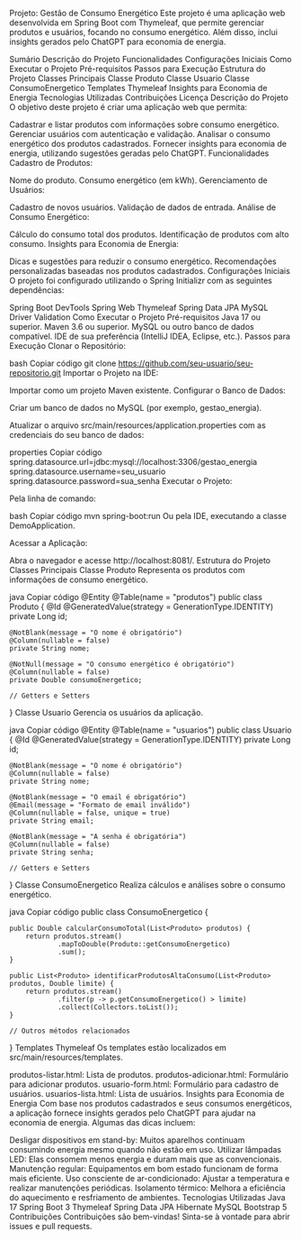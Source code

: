 Projeto: Gestão de Consumo Energético
Este projeto é uma aplicação web desenvolvida em Spring Boot com Thymeleaf, que permite gerenciar produtos e usuários, focando no consumo energético. Além disso, inclui insights gerados pelo ChatGPT para economia de energia.

Sumário
Descrição do Projeto
Funcionalidades
Configurações Iniciais
Como Executar o Projeto
Pré-requisitos
Passos para Execução
Estrutura do Projeto
Classes Principais
Classe Produto
Classe Usuario
Classe ConsumoEnergetico
Templates Thymeleaf
Insights para Economia de Energia
Tecnologias Utilizadas
Contribuições
Licença
Descrição do Projeto
O objetivo deste projeto é criar uma aplicação web que permita:

Cadastrar e listar produtos com informações sobre consumo energético.
Gerenciar usuários com autenticação e validação.
Analisar o consumo energético dos produtos cadastrados.
Fornecer insights para economia de energia, utilizando sugestões geradas pelo ChatGPT.
Funcionalidades
Cadastro de Produtos:

Nome do produto.
Consumo energético (em kWh).
Gerenciamento de Usuários:

Cadastro de novos usuários.
Validação de dados de entrada.
Análise de Consumo Energético:

Cálculo do consumo total dos produtos.
Identificação de produtos com alto consumo.
Insights para Economia de Energia:

Dicas e sugestões para reduzir o consumo energético.
Recomendações personalizadas baseadas nos produtos cadastrados.
Configurações Iniciais
O projeto foi configurado utilizando o Spring Initializr com as seguintes dependências:

Spring Boot DevTools
Spring Web
Thymeleaf
Spring Data JPA
MySQL Driver
Validation
Como Executar o Projeto
Pré-requisitos
Java 17 ou superior.
Maven 3.6 ou superior.
MySQL ou outro banco de dados compatível.
IDE de sua preferência (IntelliJ IDEA, Eclipse, etc.).
Passos para Execução
Clonar o Repositório:

bash
Copiar código
git clone https://github.com/seu-usuario/seu-repositorio.git
Importar o Projeto na IDE:

Importar como um projeto Maven existente.
Configurar o Banco de Dados:

Criar um banco de dados no MySQL (por exemplo, gestao_energia).

Atualizar o arquivo src/main/resources/application.properties com as credenciais do seu banco de dados:

properties
Copiar código
spring.datasource.url=jdbc:mysql://localhost:3306/gestao_energia
spring.datasource.username=seu_usuario
spring.datasource.password=sua_senha
Executar o Projeto:

Pela linha de comando:

bash
Copiar código
mvn spring-boot:run
Ou pela IDE, executando a classe DemoApplication.

Acessar a Aplicação:

Abra o navegador e acesse http://localhost:8081/.
Estrutura do Projeto
Classes Principais
Classe Produto
Representa os produtos com informações de consumo energético.

java
Copiar código
@Entity
@Table(name = "produtos")
public class Produto {
    @Id
    @GeneratedValue(strategy = GenerationType.IDENTITY)
    private Long id;

    @NotBlank(message = "O nome é obrigatório")
    @Column(nullable = false)
    private String nome;

    @NotNull(message = "O consumo energético é obrigatório")
    @Column(nullable = false)
    private Double consumoEnergetico;

    // Getters e Setters
}
Classe Usuario
Gerencia os usuários da aplicação.

java
Copiar código
@Entity
@Table(name = "usuarios")
public class Usuario {
    @Id
    @GeneratedValue(strategy = GenerationType.IDENTITY)
    private Long id;

    @NotBlank(message = "O nome é obrigatório")
    @Column(nullable = false)
    private String nome;

    @NotBlank(message = "O email é obrigatório")
    @Email(message = "Formato de email inválido")
    @Column(nullable = false, unique = true)
    private String email;

    @NotBlank(message = "A senha é obrigatória")
    @Column(nullable = false)
    private String senha;

    // Getters e Setters
}
Classe ConsumoEnergetico
Realiza cálculos e análises sobre o consumo energético.

java
Copiar código
public class ConsumoEnergetico {

    public Double calcularConsumoTotal(List<Produto> produtos) {
        return produtos.stream()
                .mapToDouble(Produto::getConsumoEnergetico)
                .sum();
    }

    public List<Produto> identificarProdutosAltaConsumo(List<Produto> produtos, Double limite) {
        return produtos.stream()
                .filter(p -> p.getConsumoEnergetico() > limite)
                .collect(Collectors.toList());
    }

    // Outros métodos relacionados
}
Templates Thymeleaf
Os templates estão localizados em src/main/resources/templates.

produtos-listar.html: Lista de produtos.
produtos-adicionar.html: Formulário para adicionar produtos.
usuario-form.html: Formulário para cadastro de usuários.
usuarios-lista.html: Lista de usuários.
Insights para Economia de Energia
Com base nos produtos cadastrados e seus consumos energéticos, a aplicação fornece insights gerados pelo ChatGPT para ajudar na economia de energia. Algumas das dicas incluem:

Desligar dispositivos em stand-by: Muitos aparelhos continuam consumindo energia mesmo quando não estão em uso.
Utilizar lâmpadas LED: Elas consomem menos energia e duram mais que as convencionais.
Manutenção regular: Equipamentos em bom estado funcionam de forma mais eficiente.
Uso consciente de ar-condicionado: Ajustar a temperatura e realizar manutenções periódicas.
Isolamento térmico: Melhora a eficiência do aquecimento e resfriamento de ambientes.
Tecnologias Utilizadas
Java 17
Spring Boot 3
Thymeleaf
Spring Data JPA
Hibernate
MySQL
Bootstrap 5
Contribuições
Contribuições são bem-vindas! Sinta-se à vontade para abrir issues e pull requests.
